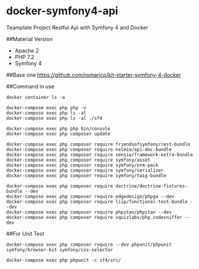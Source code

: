 # docker-symfony4-api
Teamplate Project Restful Api with Symfony 4 and Docker

##Material Version
- Apache 2
- PHP 7.2
- Symfony 4

##Base one
https://github.com/romaricp/kit-starter-symfony-4-docker

##Command in use
```
docker container ls -a

docker-compose exec php php -v
docker-compose exec php ls -al
docker-compose exec php ls -al ./sf4

docker-compose exec php php bin/console
docker-compose exec php composer update

docker-compose exec php composer require friendsofsymfony/rest-bundle
docker-compose exec php composer require nelmio/api-doc-bundle
docker-compose exec php composer require sensio/framework-extra-bundle
docker-compose exec php composer require symfony/asset
docker-compose exec php composer require symfony/orm-pack
docker-compose exec php composer require symfony/serializer
docker-compose exec php composer require symfony/twig-bundle

docker-compose exec php composer require doctrine/doctrine-fixtures-bundle --dev
docker-compose exec php composer require edgedesign/phpqa --dev 
docker-compose exec php composer require liip/functional-test-bundle --dev 
docker-compose exec php composer require phpstan/phpstan --dev  
docker-compose exec php composer require squizlabs/php_codesniffer --dev  
```

##For Unit Test
```
docker-compose exec php composer require --dev phpunit/phpunit symfony/browser-kit symfony/css-selector

docker-compose exec php phpunit -c sf4/src/
```

